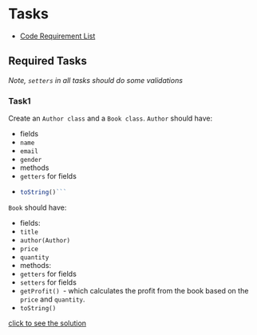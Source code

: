 # Tasks

- [Code Requirement List](https://docs.google.com/document/d/1ruDwdOAXNmJ1WVu5gevdJzh9nbjchpPxpOtAEBbqdrs/edit)

## Required Tasks

_Note, `setters` in all tasks should do some validations_

### Task1

Create an `Author class` and a `Book class`.
`Author` should have:

- fields
- `name`
- `email`
- `gender`
- methods
- `getters` for fields
- ````javascript
  toString()```
  ````

`Book` should have:

- fields:
- `title`
- `author(Author)`
- `price`
- `quantity`
- methods:
- `getters` for fields
- `setters` for fields
- `getProfit() `- which calculates the profit from the book based on the `price` and `quantity`.
- `toString()`

[click to see the solution](https://github.com/Gayane25/OOP-Classes/blob/master/AuthorBook.js)
